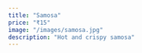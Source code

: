 ```yaml
---
title: "Samosa"
price: "₹15"
image: "/images/samosa.jpg"
description: "Hot and crispy samosa"
---
```

